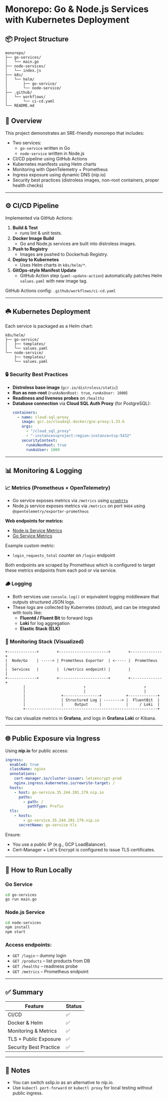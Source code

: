 # Monorepo: Go & Node.js Services with Kubernetes Deployment

## 📦 Project Structure

```
monorepo/
├── go-services/
│   └── main.go
├── node-services/
│   └── index.js
├── k8s/
│   └── helm/
│       ├── go-service/
│       └── node-service/
├── .github/
│   └── workflows/
│       └── ci-cd.yaml
└── README.md
```

## 🚀 Overview

This project demonstrates an SRE-friendly monorepo that includes:

- Two services:
  - `go-service` written in Go
  - `node-service` written in Node.js
- CI/CD pipeline using GitHub Actions
- Kubernetes manifests using Helm charts
- Monitoring with OpenTelemetry + Prometheus
- Ingress exposure using dynamic DNS (nip.io)
- Security best practices (distroless images, non-root containers, proper health checks)

---

## ⚙️ CI/CD Pipeline

Implemented via GitHub Actions:

1. **Build & Test**
   - runs lint & unit tests.
2. **Docker Image Build**
   - Go and Node.js services are built into distroless images.
3. **Push to Registry**
   - Images are pushed to Dockerhub Registry.
4. **Deploy to Kubernetes**
   - Uses Helm charts in `k8s/helm/*`.
5. **GitOps-style Manifest Update**
   - GitHub Action step (`yaml-update-action`) automatically patches Helm `values.yaml` with new image tag.

GitHub Actions config: `.github/workflows/ci-cd.yaml`

---

## ☘️ Kubernetes Deployment

Each service is packaged as a Helm chart:

```
k8s/helm/
├── go-service/
│   ├── templates/
│   └── values.yaml
└── node-service/
    ├── templates/
    └── values.yaml
```

### 🔒 Security Best Practices

- **Distroless base image** (`gcr.io/distroless/static`)
- **Run as non-root** (`runAsNonRoot: true`, `runAsUser: 1000`)
- **Readiness and liveness probes** on `/healthz`
- **Database connection** via **Cloud SQL Auth Proxy** (for PostgreSQL):
  ```yaml
  containers:
    - name: cloud-sql-proxy
      image: gcr.io/cloudsql-docker/gce-proxy:1.33.6
      args:
        - "/cloud_sql_proxy"
        - "-instances=project:region:instance=tcp:5432"
      securityContext:
        runAsNonRoot: true
        runAsUser: 1000
  ```

---

## 📊 Monitoring & Logging

### 📈 Metrics (Prometheus + OpenTelemetry)

- Go service exposes metrics via `/metrics` using [`promhttp`](https://pkg.go.dev/github.com/prometheus/client_golang/prometheus/promhttp)
- Node.js service exposes metrics via `/metrics` on port `9464` using `@opentelemetry/exporter-prometheus`

**Web endpoints for metrics:**
- [Node.js Service Metrics](http://node-service.35.244.201.179.nip.io/metrics)
- [Go Service Metrics](http://go-service.35.244.201.179.nip.io/metrics)

Example custom metric:
- `login_requests_total` counter on `/login` endpoint

Both endpoints are scraped by Prometheus which is configured to target these metrics endpoints from each pod or via service.

### 🪵 Logging

- Both services use `console.log()` or equivalent logging middleware that outputs structured JSON logs.
- These logs are collected by Kubernetes (stdout), and can be integrated with tools like:
  - **Fluentd / Fluent Bit** to forward logs
  - **Loki** for log aggregation
  - **Elastic Stack (ELK)**

### 🔧 Monitoring Stack (Visualized)

```
+-------------+        +----------------------+        +--------------+
|  Node/Go    | -----> | Prometheus Exporter  | <----- |  Prometheus  |
|  Services   |        |  (/metrics endpoint) |        |              |
+-------------+        +----------------------+        +--------------+
        |                          ↑                          ↑
        |                          |                          |
        |                +----------------+           +-------------+
        |                | Structured Log | --------> |  FluentBit  |
        |                |     Output     |           |     / Loki  |
        +-----------------------------------------------------------+
```

You can visualize metrics in **Grafana**, and logs in **Grafana Loki** or Kibana.

---

## 🌐 Public Exposure via Ingress

Using **nip.io** for public access:

```yaml
ingress:
  enabled: true
  className: nginx
  annotations:
    cert-manager.io/cluster-issuer: letsencrypt-prod
    nginx.ingress.kubernetes.io/rewrite-target: /
  hosts:
    - host: go-service.35.244.201.179.nip.io
      paths:
        - path: /
          pathType: Prefix
  tls:
    - hosts:
        - go-service.35.244.201.179.nip.io
      secretName: go-service-tls
```

Ensure:

- You use a public IP (e.g., GCP LoadBalancer).
- Cert-Manager + Let's Encrypt is configured to issue TLS certificates.

---

## 🧰 How to Run Locally

### Go Service

```bash
cd go-services
go run main.go
```

### Node.js Service

```bash
cd node-services
npm install
npm start
```

### Access endpoints:

- `GET /login` – dummy login
- `GET /products` – list products from DB
- `GET /healthz` – readiness probe
- `GET /metrics` – Prometheus endpoint

---

## ✅ Summary

| Feature                | Status |
| ---------------------- | ------ |
| CI/CD                  | ✅      |
| Docker & Helm          | ✅      |
| Monitoring & Metrics   | ✅      |
| TLS + Public Exposure  | ✅      |
| Security Best Practice | ✅      |

---

## 🧠 Notes

- You can switch sslip.io as an alternative to nip.io.
- Use `kubectl port-forward` or `kubectl proxy` for local testing without public ingress.

